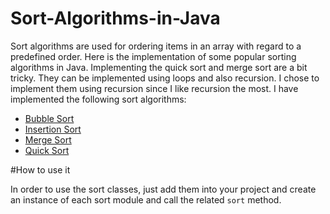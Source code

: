 Sort-Algorithms-in-Java
=======================

Sort algorithms are used for ordering items in an array with regard to a predefined order. Here is the implementation of some popular sorting algorithms in Java. Implementing the quick sort and merge sort are a bit tricky. They can be implemented using loops and also recursion. I chose to implement them using recursion since I like recursion the most. I have implemented the following sort algorithms:

- [Bubble Sort]( http://en.wikipedia.org/wiki/Bubble_sort)
- [Insertion Sort]( http://en.wikipedia.org/wiki/Insertion_sort)
- [Merge Sort]( http://en.wikipedia.org/wiki/Merge_sort)
- [Quick Sort]( http://en.wikipedia.org/wiki/Quicksort)

#How to use it

In order to use the sort classes, just add them into your project and create an instance of each sort module and call the related `sort` method.
